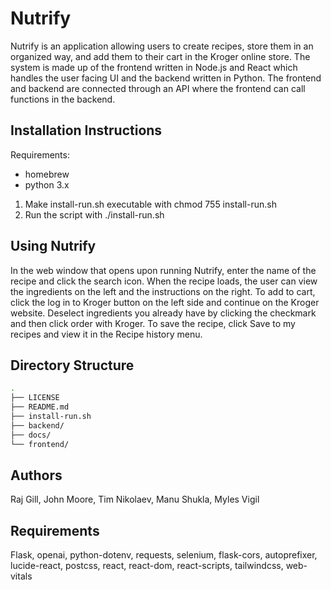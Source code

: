 # Nutrify

Nutrify is an application allowing users to create recipes, store them in an organized way, and add them to their cart in the Kroger online store. The system is made up of the frontend written in Node.js and React which handles the user facing UI and the backend written in Python. The frontend and backend are connected through an API where the frontend can call functions in the backend.

## Installation Instructions

Requirements:
 - homebrew
 - python 3.x

1. Make install-run.sh executable with chmod 755 install-run.sh
2. Run the script with ./install-run.sh

## Using Nutrify

In the web window that opens upon running Nutrify, enter the name of the recipe and click the search icon. When the recipe loads, the user can view the ingredients on the left and the instructions on the right. To add to cart, click the log in to Kroger button on the left side and continue on the Kroger website. Deselect ingredients you already have by clicking the checkmark and then click order with Kroger. To save the recipe, click Save to my recipes and view it in the Recipe history menu.

## Directory Structure

```bash
.
├── LICENSE
├── README.md
├── install-run.sh
├── backend/
├── docs/
└── frontend/
```

## Authors
Raj Gill, John Moore, Tim Nikolaev, Manu Shukla, Myles Vigil

## Requirements
Flask, openai, python-dotenv, requests, selenium, flask-cors, autoprefixer, lucide-react, postcss, react, react-dom, react-scripts, tailwindcss, web-vitals